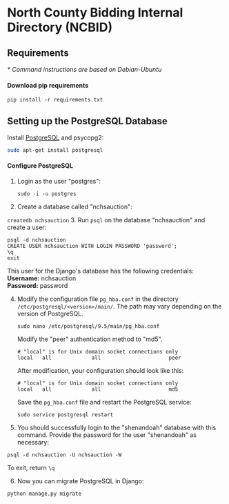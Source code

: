 # North County Bidding Internal Directory (NCBID)
## Requirements
_* Command instructions are based on Debian-Ubuntu_

#### Download pip requirements

`pip install -r requirements.txt`

## Setting up the PostgreSQL Database

Install [PostgreSQL](https://www.postgresql.org/download/) and psycopg2:

```bash
sudo apt-get install postgresql
```

#### Configure PostgreSQL
1. Login as the user "postgres":

    `sudo -i -u postgres`

2. Create a database called "nchsauction":

  `createdb nchsauction`
3. Run `psql` on the database "nchsauction" and create a user:
  ```PosgreSQL
  psql -d nchsauction
  CREATE USER nchsauction WITH LOGIN PASSWORD 'password';
  \q
  exit
  ```  
  This user for the Django's database has the following credentials:  
  __Username:__ nchsauction  
  __Password:__ password

4. Modify the configuration file `pg_hba.conf` in the directory `/etc/postgresql/<version>/main/`. The path may vary depending on the version of PostgreSQL.

    `sudo nano /etc/postgresql/9.5/main/pg_hba.conf`

    Modify the "peer" authentication method to "md5".
    ```
    # "local" is for Unix domain socket connections only
    local   all             all                      peer
    ```
    After modification, your configuration should look like this:
    ```
    # "local" is for Unix domain socket connections only
    local   all             all                      md5
    ```
    Save the `pg_hba.conf` file and restart the PostgreSQL service:

    `sudo service postgresql restart`
5. You should successfully login to the "shenandoah" database with this command. Provide the password for the user "shenandoah" as necessary:

  `psql -d nchsauction -U nchsauction -W`

  To exit, return `\q`

6. Now you can migrate PostgreSQL in Django:

  `python manage.py migrate`
